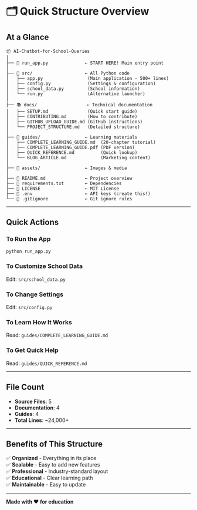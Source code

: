 # 🗂️ Quick Structure Overview

## At a Glance

```
📦 AI-Chatbot-for-School-Queries
│
├── 🚀 run_app.py              ← START HERE! Main entry point
│
├── 🐍 src/                    ← All Python code
│   ├── app.py                 (Main application - 500+ lines)
│   ├── config.py              (Settings & configuration)
│   ├── school_data.py         (School information)
│   └── run.py                 (Alternative launcher)
│
├── 📚 docs/                   ← Technical documentation
│   ├── SETUP.md               (Quick start guide)
│   ├── CONTRIBUTING.md        (How to contribute)
│   ├── GITHUB_UPLOAD_GUIDE.md (GitHub instructions)
│   └── PROJECT_STRUCTURE.md   (Detailed structure)
│
├── 📖 guides/                 ← Learning materials
│   ├── COMPLETE_LEARNING_GUIDE.md  (20-chapter tutorial)
│   ├── COMPLETE_LEARNING_GUIDE.pdf (PDF version)
│   ├── QUICK_REFERENCE.md          (Quick lookup)
│   └── BLOG_ARTICLE.md             (Marketing content)
│
├── 🎨 assets/                 ← Images & media
│
├── 📄 README.md               ← Project overview
├── 📄 requirements.txt        ← Dependencies
├── 📄 LICENSE                 ← MIT License
├── 📄 .env                    ← API keys (create this!)
└── 📄 .gitignore              ← Git ignore rules
```

---

## Quick Actions

### To Run the App
```bash
python run_app.py
```

### To Customize School Data
Edit: `src/school_data.py`

### To Change Settings
Edit: `src/config.py`

### To Learn How It Works
Read: `guides/COMPLETE_LEARNING_GUIDE.md`

### To Get Quick Help
Read: `guides/QUICK_REFERENCE.md`

---

## File Count
- **Source Files**: 5
- **Documentation**: 4
- **Guides**: 4
- **Total Lines**: ~24,000+

---

## Benefits of This Structure

✅ **Organized** - Everything in its place  
✅ **Scalable** - Easy to add new features  
✅ **Professional** - Industry-standard layout  
✅ **Educational** - Clear learning path  
✅ **Maintainable** - Easy to update  

---

**Made with ❤️ for education**

